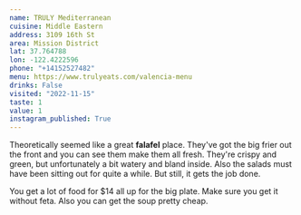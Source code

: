 ```yaml
---
name: TRULY Mediterranean
cuisine: Middle Eastern
address: 3109 16th St
area: Mission District
lat: 37.764788
lon: -122.4222596
phone: "+14152527482"
menu: https://www.trulyeats.com/valencia-menu
drinks: False
visited: "2022-11-15"
taste: 1
value: 1
instagram_published: True
---
```


Theoretically seemed like a great **falafel** place. They've got the big frier out the front and you can see them make them all fresh. They're crispy and green, but unfortunately a bit watery and bland inside. Also the salads must have been sitting out for quite a while. But still, it gets the job done.

You get a lot of food for $14 all up for the big plate. Make sure you get it without feta. Also you can get the soup pretty cheap. 
